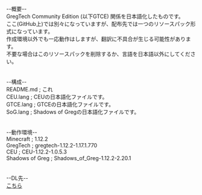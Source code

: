 --概要--</br>
GregTech Community Edition (以下GTCE) 関係を日本語化したものです。</br>
ここ(GitHub上)では別々になっていますが、配布先では一つのリソースパック形式になっています。</br>
作成環境以外でも一応動作はしますが、翻訳に不具合が生じる可能性があります。</br>
不要な場合はこのリソースパックを削除するか、言語を日本語以外にしてください。</br>
</br>
</br>
--構成--</br>
README.md ; これ</br>
CEU.lang ; CEUの日本語化ファイルです。</br>
GTCE.lang ; GTCEの日本語化ファイルです。</br>
SoG.lang ; Shadows of Gregの日本語化ファイルです。</br>
</br>
</br>
--動作環境--</br>
Minecraft ; 1.12.2</br>
GregTech ; gregtech-1.12.2-1.17.1.770</br>
CEU ; CEU-1.12.2-1.0.5.3</br>
Shadows of Greg ; Shadows_of_Greg-1.12.2-2.20.1</br>
</br>
</br>
--DL先--</br>
<a href = "https://www.dropbox.com/sh/vwy0xw7babmfpw7/AAC9LCFSwy5HnGRqWkCvinfca?dl=0">こちら</a>

